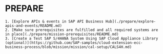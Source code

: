 # PREPARE

    1. [Explore APIs & events in SAP API Business Hub](./prepare/explore-apis-and-events/README.md)
    2. [Make sure prerequisites are fulfilled and all required systems are in place](./prepare/mission-prerequisites/README.md)
    3. [Create a Test SAP S/4HANA System Using SAP Cloud Appliance Library (optional)](https://github.com/SAP-samples/cloud-extension-ecc-business-process/blob/mission/mission/cal-setup/CALS4H.md)